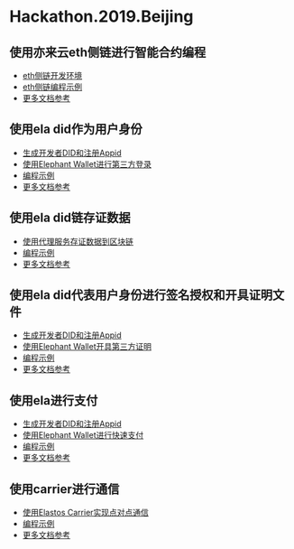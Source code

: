 # Hackathon.2019.Beijing

## 使用亦来云eth侧链进行智能合约编程

- [eth侧链开发环境]()
- [eth侧链编程示例]()
- [更多文档参考]()

## 使用ela did作为用户身份

- [生成开发者DID和注册Appid](https://zuohuahua.github.io/Elastos.Tools.Creator.Capsule)
- [使用Elephant Wallet进行第三方登录](./how_to_login_with_did.md)
- [编程示例](./how_to_login_with_did.html)
- [更多文档参考]()

## 使用ela did链存证数据

- [使用代理服务存证数据到区块链](https://github.com/elastos/Hackathon.2019.Beijing/blob/master/使用代理服务存证数据到区块链.md)
- [编程示例](https://github.com/elastos/Elastos.SDK.DIDClient.Java/blob/master/sample/src/main/java/sample/com/upChain/UpChainSample.java)
- [更多文档参考](https://did-client-java-api.readthedocs.io/en/latest/)

## 使用ela did代表用户身份进行签名授权和开具证明文件

- [生成开发者DID和注册Appid](https://zuohuahua.github.io/Elastos.Tools.Creator.Capsule)
- [使用Elephant Wallet开具第三方证明]()
- [编程示例]()
- [更多文档参考]()

## 使用ela进行支付

- [生成开发者DID和注册Appid](https://zuohuahua.github.io/Elastos.Tools.Creator.Capsule)
- [使用Elephant Wallet进行快速支付](./how_to_pay_ela.md)
- [编程示例](./how_to_pay_ela.html)
- [更多文档参考]()

## 使用carrier进行通信

- [使用Elastos Carrier实现点对点通信](.carrier/get-started-for-android.md)
- [编程示例](./carrier/demo.md)
- [更多文档参考](https://github.com/elastos/Elastos.NET.Carrier.Native.SDK/blob/master/README.md)
